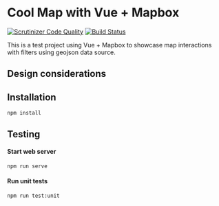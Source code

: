 # Cool Map with Vue + Mapbox
[![Scrutinizer Code Quality](https://scrutinizer-ci.com/g/xwan510/fe-test/badges/quality-score.png?b=master)](https://scrutinizer-ci.com/g/xwan510/fe-test/?branch=master)
[![Build Status](https://scrutinizer-ci.com/g/xwan510/fe-test/badges/build.png?b=master)](https://scrutinizer-ci.com/g/xwan510/fe-test/build-status/master)

This is a test project using Vue + Mapbox to showcase map interactions with filters using geojson data source.

## Design considerations


## Installation

```
npm install
```

## Testing

#### Start web server

```
npm run serve
```

#### Run unit tests

```
npm run test:unit
```

